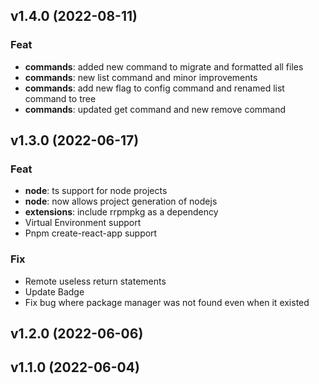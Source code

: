 ## v1.4.0 (2022-08-11)

### Feat

- **commands**: added new command to migrate and formatted all files
- **commands**: new list command and minor improvements
- **commands**: add new flag to config command and renamed list command to tree
- **commands**: updated get command and new remove command

## v1.3.0 (2022-06-17)

### Feat

- **node**: ts support for node projects
- **node**: now allows project generation of nodejs
- **extensions**: include rrpmpkg as a dependency
- Virtual Environment support
- Pnpm create-react-app support

### Fix

- Remote useless return statements
- Update Badge
- Fix bug where package manager was not found even when it existed

## v1.2.0 (2022-06-06)

## v1.1.0 (2022-06-04)
